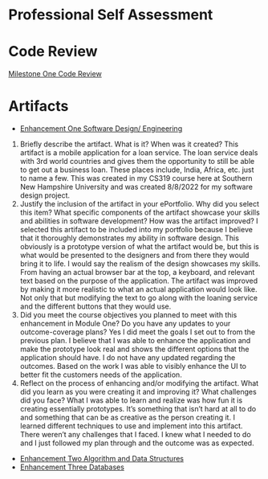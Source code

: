 # Professional Self Assessment


# Code Review
[Milestone One Code Review](https://youtu.be/JFAPfgDiEBk)

# Artifacts
- [Enhancement One Software Design/ Engineering](https://elohimjackson.github.io/)
1.	Briefly describe the artifact. What is it? When was it created?
This artifact is a mobile application for a loan service. The loan service deals with 3rd world countries and gives them the opportunity to still be able to get out a business loan. These places include, India, Africa, etc. just to name a few. This was created in my CS319 course here at Southern New Hampshire University and was created 8/8/2022 for my software design project. 
2.	Justify the inclusion of the artifact in your ePortfolio. Why did you select this item? What specific components of the artifact showcase your skills and abilities in software development? How was the artifact improved? 
I selected this artifact to be included into my portfolio because I believe that it thoroughly demonstrates my ability in software design. This obviously is a prototype version of what the artifact would be, but this is what would be presented to the designers and from there they would bring it to life. I would say the realism of the design showcases my skills. From having an actual browser bar at the top, a keyboard, and relevant text based on the purpose of the application. The artifact was improved by making it more realistic to what an actual application would look like. Not only that but modifying the text to go along with the loaning service and the different buttons that they would use. 
3.	Did you meet the course objectives you planned to meet with this enhancement in Module One? Do you have any updates to your outcome-coverage plans? 
Yes I did meet the goals I set out to from the previous plan. I believe that I was able to enhance the application and make the prototype look real and shows the different options that the application should have. I do not have any updated regarding the outcomes. Based on the work I was able to visibly enhance the UI to better fit the customers needs of the application. 
4.	Reflect on the process of enhancing and/or modifying the artifact. What did you learn as you were creating it and improving it? What challenges did you face?
What I was able to learn and realize was how fun it is creating essentially prototypes. It’s something that isn’t hard at all to do and something that can be as creative as the person creating it. I learned different techniques to use and implement into this artifact. There weren’t any challenges that I faced. I knew what I needed to do and I just followed my plan through and the outcome was as expected. 

- [Enhancement Two Algorithm and Data Structures](https://elohimjackson.github.io/)
- [Enhancement Three Databases](https://elohimjackson.github.io/)
